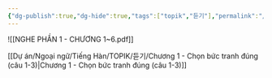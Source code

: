 ```yaml
---
{"dg-publish":true,"dg-hide":true,"tags":["topik","듣기"],"permalink":"/du-an/ngoai-ngu/tieng-han/topik//nghe-phan-1/","hide":true,"dgPassFrontmatter":true}
---
```



![[NGHE PHẦN 1 - CHƯƠNG 1~6.pdf]]

[[Dự án/Ngoại ngữ/Tiếng  Hàn/TOPIK/듣기/Chương 1 - Chọn bức tranh đúng (câu 1-3)\|Chương 1 - Chọn bức tranh đúng (câu 1-3)]]